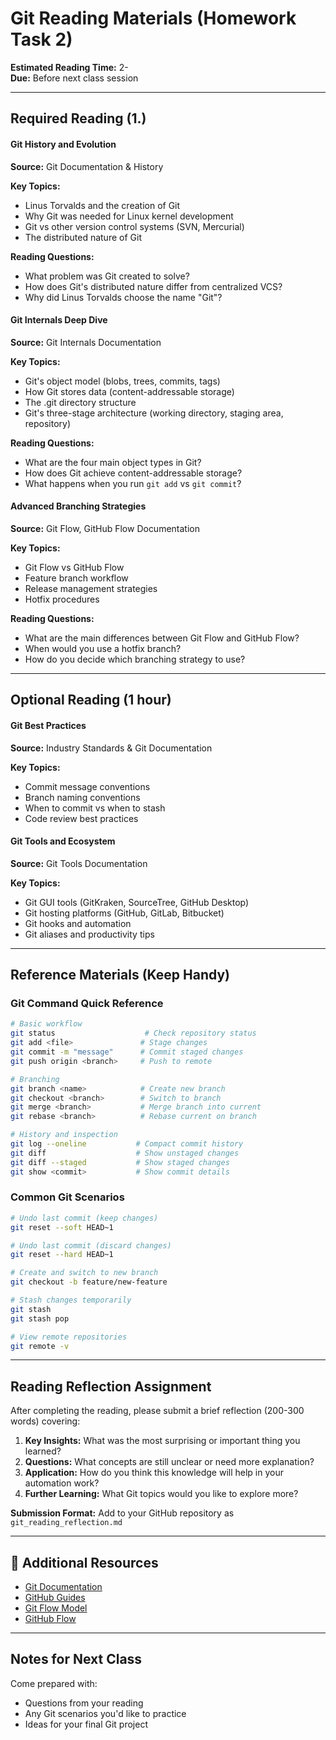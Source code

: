 # Git Reading Materials (Homework Task 2)

**Estimated Reading Time:** 2-  
**Due:** Before next class session

---

## Required Reading (1.)

#### Git History and Evolution
**Source:** Git Documentation & History

**Key Topics:**
- Linus Torvalds and the creation of Git
- Why Git was needed for Linux kernel development
- Git vs other version control systems (SVN, Mercurial)
- The distributed nature of Git

**Reading Questions:**
- What problem was Git created to solve?
- How does Git's distributed nature differ from centralized VCS?
- Why did Linus Torvalds choose the name "Git"?

#### Git Internals Deep Dive
**Source:** Git Internals Documentation

**Key Topics:**
- Git's object model (blobs, trees, commits, tags)
- How Git stores data (content-addressable storage)
- The .git directory structure
- Git's three-stage architecture (working directory, staging area, repository)

**Reading Questions:**
- What are the four main object types in Git?
- How does Git achieve content-addressable storage?
- What happens when you run `git add` vs `git commit`?

#### Advanced Branching Strategies
**Source:** Git Flow, GitHub Flow Documentation

**Key Topics:**
- Git Flow vs GitHub Flow
- Feature branch workflow
- Release management strategies
- Hotfix procedures

**Reading Questions:**
- What are the main differences between Git Flow and GitHub Flow?
- When would you use a hotfix branch?
- How do you decide which branching strategy to use?

---

## Optional Reading (1 hour)

#### Git Best Practices
**Source:** Industry Standards & Git Documentation

**Key Topics:**
- Commit message conventions
- Branch naming conventions
- When to commit vs when to stash
- Code review best practices

#### Git Tools and Ecosystem
**Source:** Git Tools Documentation

**Key Topics:**
- Git GUI tools (GitKraken, SourceTree, GitHub Desktop)
- Git hosting platforms (GitHub, GitLab, Bitbucket)
- Git hooks and automation
- Git aliases and productivity tips

---

## Reference Materials (Keep Handy)

### Git Command Quick Reference
```bash
# Basic workflow
git status                    # Check repository status
git add <file>               # Stage changes
git commit -m "message"      # Commit staged changes
git push origin <branch>     # Push to remote

# Branching
git branch <name>            # Create new branch
git checkout <branch>        # Switch to branch
git merge <branch>           # Merge branch into current
git rebase <branch>          # Rebase current on branch

# History and inspection
git log --oneline           # Compact commit history
git diff                    # Show unstaged changes
git diff --staged           # Show staged changes
git show <commit>           # Show commit details
```

### Common Git Scenarios
```bash
# Undo last commit (keep changes)
git reset --soft HEAD~1

# Undo last commit (discard changes)
git reset --hard HEAD~1

# Create and switch to new branch
git checkout -b feature/new-feature

# Stash changes temporarily
git stash
git stash pop

# View remote repositories
git remote -v
```

---

## Reading Reflection Assignment

After completing the reading, please submit a brief reflection (200-300 words) covering:

1. **Key Insights:** What was the most surprising or important thing you learned?
2. **Questions:** What concepts are still unclear or need more explanation?
3. **Application:** How do you think this knowledge will help in your automation work?
4. **Further Learning:** What Git topics would you like to explore more?

**Submission Format:** Add to your GitHub repository as `git_reading_reflection.md`

---

## 🔗 Additional Resources

- [Git Documentation](https://git-scm.com/doc)
- [GitHub Guides](https://guides.github.com/)
- [Git Flow Model](https://nvie.com/posts/a-successful-git-branching-model/)
- [GitHub Flow](https://guides.github.com/introduction/flow/)

---

## Notes for Next Class

Come prepared with:
- Questions from your reading
- Any Git scenarios you'd like to practice
- Ideas for your final Git project
